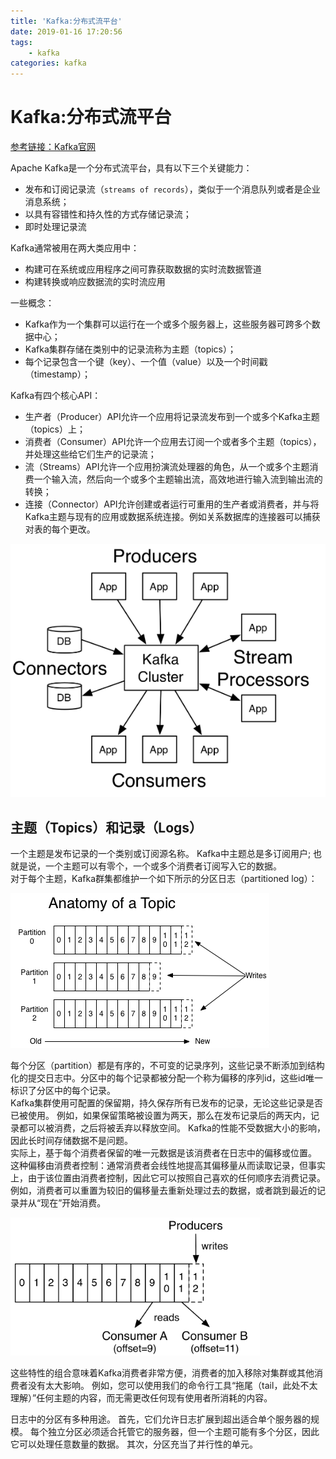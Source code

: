 ```yaml
---
title: 'Kafka:分布式流平台'
date: 2019-01-16 17:20:56
tags: 
    - kafka
categories: kafka 
---
```


# Kafka:分布式流平台

[参考链接：Kafka官网](https://kafka.apache.org/intro)

Apache Kafka是一个分布式流平台，具有以下三个关键能力：

- 发布和订阅记录流（`streams of records`），类似于一个消息队列或者是企业消息系统；
- 以具有容错性和持久性的方式存储记录流；
- 即时处理记录流
<!-- more --> 
Kafka通常被用在两大类应用中：

- 构建可在系统或应用程序之间可靠获取数据的实时流数据管道
- 构建转换或响应数据流的实时流应用

一些概念：
- Kafka作为一个集群可以运行在一个或多个服务器上，这些服务器可跨多个数据中心；
- Kafka集群存储在类别中的记录流称为主题（topics）；
- 每个记录包含一个键（key）、一个值（value）以及一个时间戳（timestamp）；

Kafka有四个核心API：

- 生产者（Producer）API允许一个应用将记录流发布到一个或多个Kafka主题（topics）上；
- 消费者（Consumer）API允许一个应用去订阅一个或者多个主题（topics），并处理这些给它们生产的记录流；
- 流（Streams）API允许一个应用扮演流处理器的角色，从一个或多个主题消费一个输入流，然后向一个或多个主题输出流，高效地进行输入流到输出流的转换；
- 连接（Connector）API允许创建或者运行可重用的生产者或消费者，并与将Kafka主题与现有的应用或数据系统连接。例如关系数据库的连接器可以捕获对表的每个更改。

![四个核心API](Kafka-分布式流平台/kafka1.png)

## 主题（Topics）和记录（Logs）

一个主题是发布记录的一个类别或订阅源名称。 Kafka中主题总是多订阅用户; 也就是说，一个主题可以有零个，一个或多个消费者订阅写入它的数据。  
对于每个主题，Kafka群集都维护一个如下所示的分区日志（partitioned log）：

![主题解剖](Kafka-分布式流平台/kafka2.png)  

每个分区（partition）都是有序的，不可变的记录序列，这些记录不断添加到结构化的提交日志中。分区中的每个记录都被分配一个称为偏移的序列id，这些id唯一标识了分区中的每个记录。  
Kafka集群使用可配置的保留期，持久保存所有已发布的记录，无论这些记录是否已被使用。 例如，如果保留策略被设置为两天，那么在发布记录后的两天内，记录都可以被消费，之后将被丢弃以释放空间。 Kafka的性能不受数据大小的影响，因此长时间存储数据不是问题。  
实际上，基于每个消费者保留的唯一元数据是该消费者在日志中的偏移或位置。 这种偏移由消费者控制：通常消费者会线性地提高其偏移量从而读取记录，但事实上，由于该位置由消费者控制，因此它可以按照自己喜欢的任何顺序去消费记录。 例如，消费者可以重置为较旧的偏移量去重新处理过去的数据，或者跳到最近的记录并从“现在”开始消费。

![主题解剖](Kafka-分布式流平台/kafka3.png)  

这些特性的组合意味着Kafka消费者非常方便，消费者的加入移除对集群或其他消费者没有太大影响。 例如，您可以使用我们的命令行工具“拖尾（tail，此处不太理解）”任何主题的内容，而无需更改任何现有使用者所消耗的内容。

日志中的分区有多种用途。 首先，它们允许日志扩展到超出适合单个服务器的规模。 每个独立分区必须适合托管它的服务器，但一个主题可能有多个分区，因此它可以处理任意数量的数据。 其次，分区充当了并行性的单元。